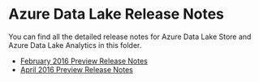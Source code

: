 # Azure Data Lake Release Notes

You can find all the detailed release notes for Azure Data Lake Store and Azure Data Lake Analytics in this folder.

- [February 2016 Preview Release Notes](https://github.com/Azure/AzureDataLake/tree/master/docs/Release_Notes/2016/2016_02_15)
- [April 2016 Preview Release Notes](https://github.com/Azure/AzureDataLake/tree/master/docs/Release_Notes/2016/2016_04_11)
